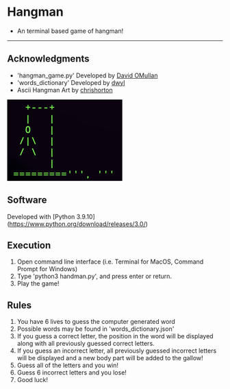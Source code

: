 # Hangman
- An terminal based game of hangman!

---

## Acknowledgments
- 'hangman_game.py' Developed by [David OMullan](https://github.com/davidomullan)
- 'words_dictionary' Developed by [dwyl](https://github.com/dwyl)
- Ascii Hangman Art by [chrishorton](https://gist.github.com/chrishorton)

![Image](hangman.png "Hangman")


## Software
Developed with [Python 3.9.10] (https://www.python.org/download/releases/3.0/)


## Execution
1. Open command line interface (i.e. Terminal for MacOS, Command Prompt for Windows)
2. Type 'python3 handman.py', and press enter or return.
3. Play the game!


## Rules
1. You have 6 lives to guess the computer generated word
2. Possible words may be found in 'words_dictionary.json'
3. If you guess a correct letter, the position in the word will be displayed along with all previously guessed correct letters.
4. If you guess an incorrect letter, all previously guessed incorrect letters will be displayed and a new body part will be added to the gallow!
5. Guess all of the letters and you win!
6. Guess 6 incorrect letters and you lose!
7. Good luck!
